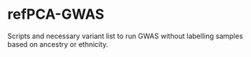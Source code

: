 # refPCA-GWAS
Scripts and necessary variant list to run GWAS without labelling samples based on ancestry or ethnicity. 
